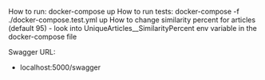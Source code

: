How to run:
    docker-compose up
How to run tests:
    docker-compose -f ./docker-compose.test.yml up
How to change similarity percent for articles (default 95)
    - look into UniqueArticles__SimilarityPercent env variable in the docker-compose file

Swagger URL: 
- localhost:5000/swagger

